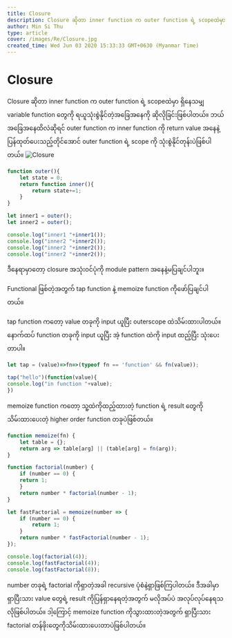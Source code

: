 ```yaml
---
title: Closure
description: Closure ဆိုတာ inner function က outer function ရဲ့ scopeထဲမှာ ရှိနေသမျှ variable function တွေကို ရယူသုံးစွဲနိုင်တဲ့အခြေအနေကို ဆိုလိုခြင်းဖြစ်ပါတယ်။
author: Min Si Thu
type: article
cover: /images/Re/Closure.jpg
created_time: Wed Jun 03 2020 15:33:33 GMT+0630 (Myanmar Time)
---
```


# Closure

Closure ဆိုတာ inner function က outer function ရဲ့ scopeထဲမှာ ရှိနေသမျှ variable function တွေကို ရယူသုံးစွဲနိုင်တဲ့အခြေအနေကို ဆိုလိုခြင်းဖြစ်ပါတယ်။ ဘယ်အခြေအနေထိလဲဆိုရင် outer function က inner function ကို return value အနေနဲ့ ပြန်ထုတ်ပေးသည့်တိုင်အောင် outer function ရဲ့ scope ကို သုံးစွဲနိုင်တုန်းပဲဖြစ်ပါတယ်။
![Closure](/images/Re/Closure.jpg)

```js
function outer(){
    let state = 0;
    return function inner(){
        return state+=1;
    }
}

let inner1 = outer();
let inner2 = outer();

console.log("inner1 "+inner1());
console.log("inner2 "+inner2());
console.log("inner2 "+inner2());
console.log("inner2 "+inner2());
```
ဒီနေရာမှာတော့ closure အသုံး၀င်ပုံကို module pattern အနေနဲ့မပြချင်ပါဘူး။

Functional ဖြစ်တဲ့အတွက် tap function နဲ့ memoize function ကိုဖော်ပြချင်ပါတယ်။

tap function ကတော့ value တခုကို input ယူပြီး outerscope ထဲသိမ်းထားပါတယ်။ နောက်ထပ် function တခုကို input ယူပြီး အဲ့ function ထဲကို input ထည့်ပြီး ‌သုံးပေးတာပါ။
```js
let tap = (value)=>fn=>(typeof fn == 'function' && fn(value));

tap("hello")(function(value){
console.log("in function "+value);
})
```
memoize function ကတော့ သူ့ထဲကိုထည့်ထားတဲ့ function ရဲ့ result တွေကို သိမ်းထားပေးတဲ့ higher order function တခုပဲဖြစ်တယ်။
```js
function memoize(fn) {
    let table = {};
    return arg => table[arg] || (table[arg] = fn(arg));
}

function factorial(number) {
    if (number == 0) {
    return 1;
    }
    return number * factorial(number - 1);
}

let fastFactorial = memoize(number => {
    if (number == 0) {
        return 1;
    }
    return number * fastFactorial(number - 1);
});

console.log(factorial(4));
console.log(fastFactorial(4));
console.log(fastFactorial(8));
```
number တခုရဲ့ factorial ကိုရှာတဲ့အခါ recursive ပုံစံနဲ့ရှာဖြစ်ကြပါတယ်။ ဒီအခါမှာ ရှာပြီးသား value တွေရဲ့ result ကိုပြန်ရှာနေရတဲ့အတွက် မလိုအပ်ပဲ အလုပ်လုပ်နေရသလိုဖြစ်ပါတယ်။ ဒါ့ကြောင့် memoize function ကိုသွားထားတဲ့အတွက် ရှာပြီးသား factorial တန်ဖိုးတွေကိုသိမ်းထားပေးတာပဲဖြစ်ပါတယ်။
